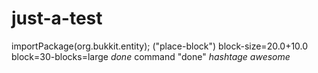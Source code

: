 just-a-test
===========
importPackage(org.bukkit.entity);
("place-block")
block-size=20.0+10.0
block=30-blocks=large
*done*
command "done"
*hashtage awesome*
